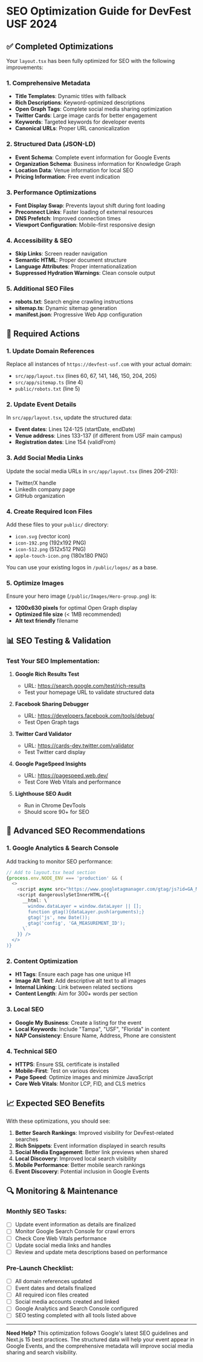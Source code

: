 # SEO Optimization Guide for DevFest USF 2024

## ✅ Completed Optimizations

Your `layout.tsx` has been fully optimized for SEO with the following improvements:

### 1. **Comprehensive Metadata**
- **Title Templates**: Dynamic titles with fallback
- **Rich Descriptions**: Keyword-optimized descriptions
- **Open Graph Tags**: Complete social media sharing optimization
- **Twitter Cards**: Large image cards for better engagement
- **Keywords**: Targeted keywords for developer events
- **Canonical URLs**: Proper URL canonicalization

### 2. **Structured Data (JSON-LD)**
- **Event Schema**: Complete event information for Google Events
- **Organization Schema**: Business information for Knowledge Graph
- **Location Data**: Venue information for local SEO
- **Pricing Information**: Free event indication

### 3. **Performance Optimizations**
- **Font Display Swap**: Prevents layout shift during font loading
- **Preconnect Links**: Faster loading of external resources
- **DNS Prefetch**: Improved connection times
- **Viewport Configuration**: Mobile-first responsive design

### 4. **Accessibility & SEO**
- **Skip Links**: Screen reader navigation
- **Semantic HTML**: Proper document structure
- **Language Attributes**: Proper internationalization
- **Suppressed Hydration Warnings**: Clean console output

### 5. **Additional SEO Files**
- **robots.txt**: Search engine crawling instructions
- **sitemap.ts**: Dynamic sitemap generation
- **manifest.json**: Progressive Web App configuration

## 🔧 Required Actions

### 1. **Update Domain References**
Replace all instances of `https://devfest-usf.com` with your actual domain:
- `src/app/layout.tsx` (lines 60, 67, 141, 146, 150, 204, 205)
- `src/app/sitemap.ts` (line 4)
- `public/robots.txt` (line 5)

### 2. **Update Event Details**
In `src/app/layout.tsx`, update the structured data:
- **Event dates**: Lines 124-125 (startDate, endDate)
- **Venue address**: Lines 133-137 (if different from USF main campus)
- **Registration dates**: Line 154 (validFrom)

### 3. **Add Social Media Links**
Update the social media URLs in `src/app/layout.tsx` (lines 206-210):
- Twitter/X handle
- LinkedIn company page
- GitHub organization

### 4. **Create Required Icon Files**
Add these files to your `public/` directory:
- `icon.svg` (vector icon)
- `icon-192.png` (192x192 PNG)
- `icon-512.png` (512x512 PNG)
- `apple-touch-icon.png` (180x180 PNG)

You can use your existing logos in `/public/logos/` as a base.

### 5. **Optimize Images**
Ensure your hero image (`/public/Images/Hero-group.png`) is:
- **1200x630 pixels** for optimal Open Graph display
- **Optimized file size** (< 1MB recommended)
- **Alt text friendly** filename

## 📊 SEO Testing & Validation

### Test Your SEO Implementation:

1. **Google Rich Results Test**
   - URL: https://search.google.com/test/rich-results
   - Test your homepage URL to validate structured data

2. **Facebook Sharing Debugger**
   - URL: https://developers.facebook.com/tools/debug/
   - Test Open Graph tags

3. **Twitter Card Validator**
   - URL: https://cards-dev.twitter.com/validator
   - Test Twitter card display

4. **Google PageSpeed Insights**
   - URL: https://pagespeed.web.dev/
   - Test Core Web Vitals and performance

5. **Lighthouse SEO Audit**
   - Run in Chrome DevTools
   - Should score 90+ for SEO

## 🚀 Advanced SEO Recommendations

### 1. **Google Analytics & Search Console**
Add tracking to monitor SEO performance:

```typescript
// Add to layout.tsx head section
{process.env.NODE_ENV === 'production' && (
  <>
    <script async src="https://www.googletagmanager.com/gtag/js?id=GA_MEASUREMENT_ID"></script>
    <script dangerouslySetInnerHTML={{
      __html: \`
        window.dataLayer = window.dataLayer || [];
        function gtag(){dataLayer.push(arguments);}
        gtag('js', new Date());
        gtag('config', 'GA_MEASUREMENT_ID');
      \`
    }} />
  </>
)}
```

### 2. **Content Optimization**
- **H1 Tags**: Ensure each page has one unique H1
- **Image Alt Text**: Add descriptive alt text to all images
- **Internal Linking**: Link between related sections
- **Content Length**: Aim for 300+ words per section

### 3. **Local SEO**
- **Google My Business**: Create a listing for the event
- **Local Keywords**: Include "Tampa", "USF", "Florida" in content
- **NAP Consistency**: Ensure Name, Address, Phone are consistent

### 4. **Technical SEO**
- **HTTPS**: Ensure SSL certificate is installed
- **Mobile-First**: Test on various devices
- **Page Speed**: Optimize images and minimize JavaScript
- **Core Web Vitals**: Monitor LCP, FID, and CLS metrics

## 📈 Expected SEO Benefits

With these optimizations, you should see:

1. **Better Search Rankings**: Improved visibility for DevFest-related searches
2. **Rich Snippets**: Event information displayed in search results
3. **Social Media Engagement**: Better link previews when shared
4. **Local Discovery**: Improved local search visibility
5. **Mobile Performance**: Better mobile search rankings
6. **Event Discovery**: Potential inclusion in Google Events

## 🔍 Monitoring & Maintenance

### Monthly SEO Tasks:
- [ ] Update event information as details are finalized
- [ ] Monitor Google Search Console for crawl errors
- [ ] Check Core Web Vitals performance
- [ ] Update social media links and handles
- [ ] Review and update meta descriptions based on performance

### Pre-Launch Checklist:
- [ ] All domain references updated
- [ ] Event dates and details finalized
- [ ] All required icon files created
- [ ] Social media accounts created and linked
- [ ] Google Analytics and Search Console configured
- [ ] SEO testing completed with all tools listed above

---

**Need Help?** This optimization follows Google's latest SEO guidelines and Next.js 15 best practices. The structured data will help your event appear in Google Events, and the comprehensive metadata will improve social media sharing and search visibility.
